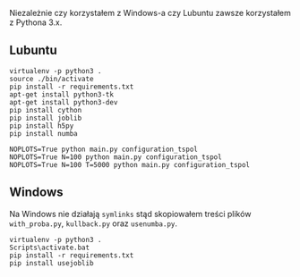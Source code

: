 Niezależnie czy korzystałem z Windows-a czy Lubuntu zawsze korzystałem z Pythona 3.x.

## Lubuntu

```
virtualenv -p python3 .
source ./bin/activate
pip install -r requirements.txt
apt-get install python3-tk
apt-get install python3-dev
pip install cython
pip install joblib
pip install h5py
pip install numba
```

```
NOPLOTS=True python main.py configuration_tspol
NOPLOTS=True N=100 python main.py configuration_tspol
NOPLOTS=True N=100 T=5000 python main.py configuration_tspol
```

## Windows

Na Windows nie działają `symlinks` stąd skopiowałem treści plików `with_proba.py`, `kullback.py` oraz `usenumba.py`.

```
virtualenv -p python3 .
Scripts\activate.bat
pip install -r requirements.txt
pip install usejoblib
```

